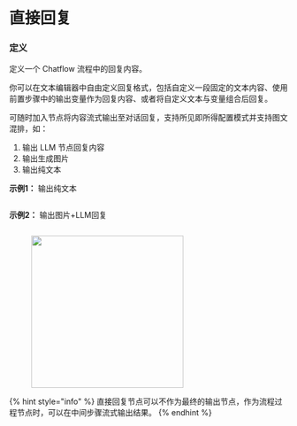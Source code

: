 # 直接回复

### 定义

定义一个 Chatflow 流程中的回复内容。

你可以在文本编辑器中自由定义回复格式，包括自定义一段固定的文本内容、使用前置步骤中的输出变量作为回复内容、或者将自定义文本与变量组合后回复。

可随时加入节点将内容流式输出至对话回复，支持所见即所得配置模式并支持图文混排，如：

1. 输出 LLM 节点回复内容
2. 输出生成图片
3. 输出纯文本

**示例1：** 输出纯文本

<figure><img src="https://assets-docs.dify.ai//img/zh_CN/node/0adeb736f7c607b81117683231ccba69.webp" alt=""><figcaption></figcaption></figure>

**示例2：** 输出图片+LLM回复

<figure><img src="https://assets-docs.dify.ai//img/zh_CN/node/6fd28db1d8da09771e403b6cbdd0f23f.webp" alt=""><figcaption></figcaption></figure>

<figure><img src="https://assets-docs.dify.ai//img/zh_CN/node/a37e7aaf6d2be7f14da989914366b76d.webp" alt="" width="275"><figcaption></figcaption></figure>

{% hint style="info" %}
直接回复节点可以不作为最终的输出节点，作为流程过程节点时，可以在中间步骤流式输出结果。
{% endhint %}
